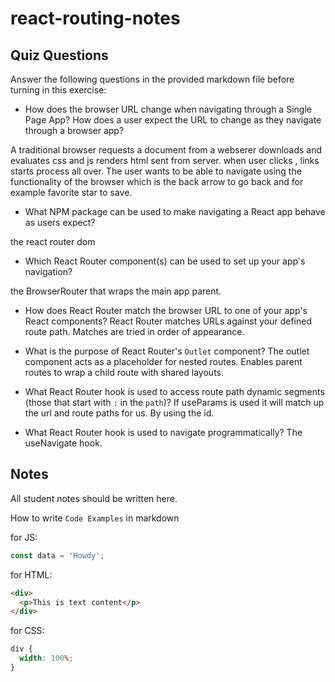 # react-routing-notes

## Quiz Questions

Answer the following questions in the provided markdown file before turning in this exercise:

- How does the browser URL change when navigating through a Single Page App? How does a user expect the URL to change as they navigate through a browser app?

A traditional browser requests a document from a webserer downloads and evaluates css and js renders html sent from server. when user clicks , links starts process all over. The user wants to be able to navigate using the functionality of the browser which is the back arrow to go back and for example favorite star to save.

- What NPM package can be used to make navigating a React app behave as users expect?

the react router dom

- Which React Router component(s) can be used to set up your app's navigation?

the BrowserRouter that wraps the main app parent.

- How does React Router match the browser URL to one of your app's React components?
  React Router matches URLs against your defined route path. Matches are tried in order of appearance.
- What is the purpose of React Router's `Outlet` component?
  The outlet component acts as a placeholder for nested routes. Enables parent routes to wrap a child route with shared layouts.
- What React Router hook is used to access route path dynamic segments (those that start with `:` in the `path`)?
  If useParams is used it will match up the url and route paths for us. By using the id.

- What React Router hook is used to navigate programmatically?
  The useNavigate hook.

## Notes

All student notes should be written here.

How to write `Code Examples` in markdown

for JS:

```javascript
const data = 'Howdy';
```

for HTML:

```html
<div>
  <p>This is text content</p>
</div>
```

for CSS:

```css
div {
  width: 100%;
}
```
